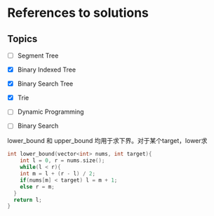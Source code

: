 # References to solutions

## Topics

- [ ] Segment Tree
- [x] Binary Indexed Tree
- [x] Binary Search Tree
- [x] Trie
- [ ] Dynamic Programming
- [ ] Binary Search



lower_bound 和 upper_bound 均用于求下界。对于某个target，lower求

```C++
int lower_bound(vector<int> nums, int target){
	int l = 0, r = nums.size();
 	while(l < r){
  	int m = l + (r - l) / 2;
    if(nums[m] < target) l = m + 1;
    else r = m;
  }
  return l;
}
```



